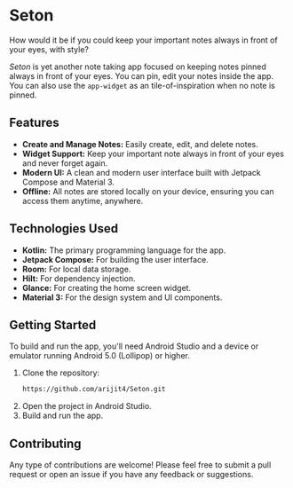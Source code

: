 # Seton
How would it be if you could keep your important notes always in front of your eyes, with style?

_Seton_ is yet another note taking app focused on keeping notes pinned always in front of your eyes. You can pin, edit your notes inside  the app. You can also use the `app-widget` as an tile-of-inspiration when no note is pinned.

## Features

*   **Create and Manage Notes:** Easily create, edit, and delete notes.
*   **Widget Support:** Keep your important note always in front of your eyes and never forget again.
*   **Modern UI:** A clean and modern user interface built with Jetpack Compose and Material 3.
*   **Offline:** All notes are stored locally on your device, ensuring you can access them anytime, anywhere.

## Technologies Used

*   **Kotlin:** The primary programming language for the app.
*   **Jetpack Compose:** For building the user interface.
*   **Room:** For local data storage.
*   **Hilt:** For dependency injection.
*   **Glance:** For creating the home screen widget.
*   **Material 3:** For the design system and UI components.

## Getting Started

To build and run the app, you'll need Android Studio and a device or emulator running Android 5.0 (Lollipop) or higher.

1.  Clone the repository:
    ```bash
    https://github.com/arijit4/Seton.git
    ```
2.  Open the project in Android Studio.
3.  Build and run the app.

## Contributing

Any type of contributions are welcome! Please feel free to submit a pull request or open an issue if you have any feedback or suggestions.

